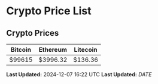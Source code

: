 # Crypto Price List

## Crypto Prices
| Bitcoin | Ethereum | Litecoin |
| ------- | -------- | -------- |
| $99615 | $3996.32 | $136.36 |
**Last Updated:** 2024-12-07 16:22 UTC
**Last Updated:** $DATE$
